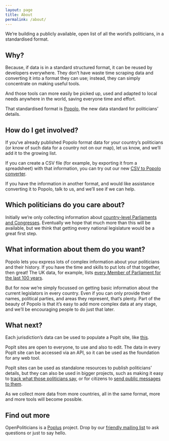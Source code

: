 ```yaml
---
layout: page
title: About
permalink: /about/
---
```


We’re building a publicly available, open list of all the world’s politicians, in a standardised format. 

## Why? 

Because, if data is in a standard structured format, it can be reused by
developers everywhere. They don’t have waste time scraping data and
converting it into a format they can use; instead, they can simply
concentrate on making useful tools. 

And those tools can more easily be picked up, used and adapted to local
needs anywhere in the world, saving everyone time and effort.

That standardised format is [Popolo](http://www.popoloproject.com/), the
new data standard for politicians’ details.

## How do I get involved?

If you‘ve already published Popolo format data for your country’s
politicians (or know of such data for a country not on our map),
let us know, and we’ll add it to the growing list.

If you can create a CSV file (for example, by exporting it from a
spreadsheet) with that information, you can try out our new 
[CSV to Popolo converter](/upload).

If you have the information in another format, and would like assistance
converting it to Popolo, talk to us, and we’ll see if we can help. 

## Which politicians do you care about?

Initially we’re only collecting information about 
[country-level Parliaments and Congresses](http://en.wikipedia.org/wiki/List_of_legislatures_by_country).
Eventually we hope that much more than this will be available, but we
think that getting every national legislature would be a great first
step.

## What information about them do you want?

Popolo lets you express lots of complex information about your
politicians and their history. If you have the time and skills to put
lots of that together, then great! The UK data, for example, lists 
[every Member of Parliament for the last 100 years](https://parliament.popit.mysociety.org/persons/). 

But for now we’re simply focussed on getting basic information about the
current legislators in every country. Even if you can only provide their
names, political parties, and areas they represent, that‘s plenty. Part
of the beauty of Popolo is that it’s easy to add more complex data at
any stage, and we’ll be encouraging people to do just that later.

## What next?

Each jurisdiction’s data can be used to populate a PopIt site, like
[this](https://sinar-malaysia.popit.mysociety.org/). 

PopIt sites are open to everyone, to use and also to edit. The data in
every PopIt site can be accessed via an API, so it can be used as the
foundation for any web tool.

PopIt sites can be used as standalone resources to publish politicians’
details, but they can also be used in bigger projects, such as making it
easy to [track what those politicians say](http://sayit.poplus.org/), or
for citizens to [send public messages to them](http://writeit.poplus.org/). 

As we collect more data from more countries, all in the same format,
more and more tools will become possible.

## Find out more

OpenPoliticians is a [Poplus](http://www.poplus.org/) project. Drop by
our [friendly mailing list](https://groups.google.com/forum/#!forum/poplus) 
to ask questions or just to say hello.

